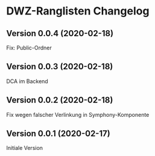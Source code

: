 # DWZ-Ranglisten Changelog

## Version 0.0.4 (2020-02-18)

Fix: Public-Ordner

## Version 0.0.3 (2020-02-18)

DCA im Backend

## Version 0.0.2 (2020-02-18)

Fix wegen falscher Verlinkung in Symphony-Komponente

## Version 0.0.1 (2020-02-17)

Initiale Version
